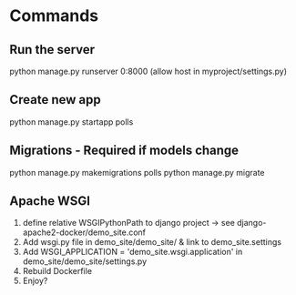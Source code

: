 # Commands
## Run the server
python manage.py runserver 0:8000
(allow host in myproject/settings.py)
## Create new app
python manage.py startapp polls
## Migrations - Required if models change
python manage.py makemigrations polls
python manage.py migrate

## Apache WSGI
1. define relative WSGIPythonPath to django project -> see django-apache2-docker/demo_site.conf
2. Add wsgi.py file in demo_site/demo_site/ & link to demo_site.settings
3. Add WSGI_APPLICATION = 'demo_site.wsgi.application' in demo_site/demo_site/settings.py
4. Rebuild Dockerfile
5. Enjoy?


